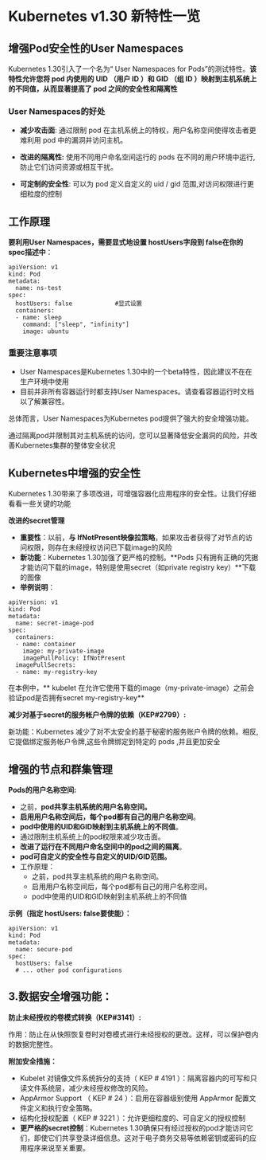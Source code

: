 # Kubernetes v1.30 新特性一览

## 增强Pod安全性的User Namespaces

Kubernetes 1.30引入了一个名为“ User Namespaces for Pods”的测试特性。**该特性允许您将 pod 内使用的 UID （用户 ID ）和 GID （组 ID ）映射到主机系统上的不同值，从而显著提高了 pod 之间的安全性和隔离性**

### **User Namespaces的好处**

* **减少攻击面**: 通过限制 pod 在主机系统上的特权，用户名称空间使得攻击者更难利用 pod 中的漏洞并访问主机。

* **改进的隔离性:** 使用不同用户命名空间运行的 pods 在不同的用户环境中运行,防止它们访问资源或相互干扰。

* **可定制的安全性**: 可以为 pod 定义自定义的 uid / gid 范围,对访问权限进行更细粒度的控制

## 工作原理

**要利用User Namespaces，需要显式地设置 hostUsers字段到 false在你的spec描述中**：

```
apiVersion: v1
kind: Pod
metadata:
  name: ns-test
spec:
  hostUsers: false            #显式设置
  containers:
  - name: sleep
    command: ["sleep", "infinity"]
    image: ubuntu
```

### 重要注意事项

* User Namespaces是Kubernetes 1.30中的一个beta特性，因此建议不在在生产环境中使用
* 目前并非所有容器运行时都支持User Namespaces。请查看容器运行时文档以了解兼容性。

总体而言，User Namespaces为Kubernetes pod提供了强大的安全增强功能。

通过隔离pod并限制其对主机系统的访问，您可以显著降低安全漏洞的风险，并改善Kubernetes集群的整体安全状况

## Kubernetes中增强的安全性

Kubernetes 1.30带来了多项改进，可增强容器化应用程序的安全性。让我们仔细看看一些关键的功能

**改进的secret管理**

* **重要性**：以前，**与 IfNotPresent映像拉策略**，如果攻击者获得了对节点的访问权限，则存在未经授权访问已下载image的风险
* **新功能**：Kubernetes 1.30加强了更严格的控制。**Pods 只有拥有正确的凭据才能访问下载的image，特别是使用secret（如private registry key）**下载的图像
* **举例说明**：

```
apiVersion: v1
kind: Pod
metadata:
  name: secret-image-pod
spec:
  containers:
  - name: container
    image: my-private-image
    imagePullPolicy: IfNotPresent
  imagePullSecrets:
  - name: my-registry-key
```

在本例中，** kubelet  在允许它使用下载的image（my-private-image）之前会验证pod是否拥有secret my-registry-key**


**减少对基于secret的服务帐户令牌的依赖（KEP#2799）:**

新功能：Kubernetes 减少了对不太安全的基于秘密的服务账户令牌的依赖。相反,它提倡绑定服务帐户令牌,这些令牌绑定到特定的 pods ,并且更加安全

## 增强的节点和群集管理

**Pods的用户名称空间:**

* 之前，**pod共享主机系统的用户名称空间。**
* **启用用户名称空间后，每个pod都有自己的用户名称空间**。
* **pod中使用的UID和GID映射到主机系统上的不同值**。
* 通过限制主机系统上的pod权限来减少攻击面。
* **改进了运行在不同用户命名空间中的pod之间的隔离**。
* **pod可自定义的安全性与自定义的UID/GID范围。**
* 工作原理：
	* 之前，pod共享主机系统的用户名称空间。
	* 启用用户名称空间后，每个pod都有自己的用户名称空间。
	* pod中使用的UID和GID映射到主机系统上的不同值

**示例（指定 hostUsers: false要使能）：**

```
apiVersion: v1
kind: Pod
metadata:
  name: secure-pod
spec:
  hostUsers: false
  # ... other pod configurations
```

## 3.数据安全增强功能：

**防止未经授权的卷模式转换（KEP#3141）:**

作用：防止在从快照恢复卷时对卷模式进行未经授权的更改。这样，可以保护卷内的数据完整性。

**附加安全措施：**

* Kubelet 对镜像文件系统拆分的支持（ KEP # 4191 ）：隔离容器内的可写和只读文件系统层，减少未经授权修改的风险。
* AppArmor Support （ KEP # 24 ）：启用在容器级别使用 AppArmor 配置文件定义和执行安全策略。
* 结构化授权配置（ KEP # 3221 ）：允许更细粒度的、可自定义的授权控制
* **更严格的secret控制**：Kubernetes 1.30确保只有经过授权的pod才能访问它们，即使它们共享登录详细信息。这对于电子商务交易等依赖密钥或密码的应用程序来说至关重要。

